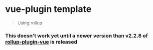 # vue-plugin template

> Using rollup

### This doesn't work yet until a newer version than v2.2.8 of [rollup-plugin-vue](https://github.com/znck/rollup-plugin-vue/releases) is released ###

